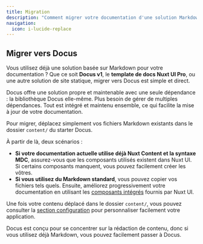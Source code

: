 ```yaml
---
title: Migration
description: "Comment migrer votre documentation d'une solution Markdown existante vers Docus"
navigation:
  icon: i-lucide-replace
---
```


## **Migrer vers Docus**

Vous utilisez déjà une solution basée sur Markdown pour votre documentation ? Que ce soit **Docus v1**, le **template de docs Nuxt UI Pro**, ou une autre solution de site statique, migrer vers Docus est simple et direct.

Docus offre une solution propre et maintenable avec une seule dépendance : la bibliothèque Docus elle-même. Plus besoin de gérer de multiples dépendances. Tout est intégré et maintenu ensemble, ce qui facilite la mise à jour de votre documentation.

Pour migrer, déplacez simplement vos fichiers Markdown existants dans le dossier `content/` du starter Docus.

À partir de là, deux scénarios :

- **Si votre documentation actuelle utilise déjà Nuxt Content et la syntaxe MDC**, assurez-vous que les composants utilisés existent dans Nuxt UI. Si certains composants manquent, vous pouvez facilement créer les vôtres.
- **Si vous utilisez du Markdown standard**, vous pouvez copier vos fichiers tels quels. Ensuite, améliorez progressivement votre documentation en utilisant les [composants intégrés](/essentials/components) fournis par Nuxt UI.

Une fois votre contenu déplacé dans le dossier `content/`, vous pouvez consulter la [section configuration](/fr/concepts/configuration) pour personnaliser facilement votre application.

Docus est conçu pour se concentrer sur la rédaction de contenu, donc si vous utilisez déjà Markdown, vous pouvez facilement passer à Docus.

